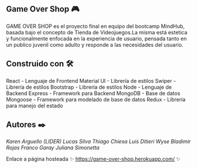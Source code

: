 ## Game Over Shop 🎮

GAME OVER SHOP es el proyecto final en equipo del bootcamp MindHub, basada bajo el concepto de Tienda de Videojuegos.La misma está estetica y funcionalmente enfocada en la experiencia de usuario, pensada tanto en un publico juvenil como adulto y responde a las necesidades del usuario.

## Construido con 🛠️

React - Lenguaje de Frontend
Material UI - Librería de estilos
Swiper - Librería de estilos
Bootstrap - Librería de estilos
Node - Lenguaje de Backend
Express - Framework para Backend
MongoDB - Base de datos
Mongoose - Framework para modelado de base de datos
Redux - Librería para manejo del estado

## Autores ✒️

*Karen Arguello (LIDER)
Lucas Silva
Thiago Chiesa
Luis Ditieri
Wyse
Bladimir Rojas
Franco Garay
Juliana Simonetta*

Enlace a página hosteada
✨ https://game-over-shop.herokuapp.com/ ✨
